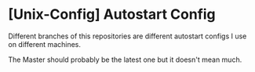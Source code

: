 # [Unix-Config] Autostart Config

Different branches of this repositories are different autostart configs I use on different machines.

The Master should probably be the latest one but it doesn't mean much.
